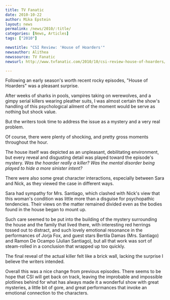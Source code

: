 ```yaml
---
title: TV Fanatic
date: 2010-10-22
author: Mika Epstein
layout: news
permalink: /news/2010/:title/
categories: [News, Articles]
tags: ["2010"]

newstitle: "CSI Review: 'House of Hoarders'"
newsauthor: Alithea  
newssource: TV Fanatic  
newsurl: http://www.tvfanatic.com/2010/10/csi-review-house-of-hoarders/  

---
```


Following an early season's worth recent rocky episodes, "House of Hoarders" was a pleasant surprise.

After weeks of sharks in pools, vampires taking on werewolves, and a gimpy serial killers wearing pleather suits, I was almost certain the show's handling of this psychological ailment of the moment would be serve as nothing but shock value.

But the writers took time to address the issue as a mystery and a very real problem.

Of course, there were plenty of shocking, and pretty gross moments throughout the hour.

The house itself was depicted as an unpleasant, debilitating environment, but every reveal and disgusting detail was played toward the episode's mystery. *Was the hoarder really a killer? Was the mental disorder being played to hide a more sinister intent?*

There were also some great character interactions, especially between Sara and Nick, as they viewed the case in different ways.

Sara had sympathy for Mrs. Santiago, which clashed with Nick's view that this woman's condition was little more than a disguise for psychopathic tendencies. Their views on the matter remained divided even as the bodies found in the house began to mount up.

Such care seemed to be put into the building of the mystery surrounding the house and the family that lived there, with interesting red herrings tossed out to distract, and such lovely emotional resonance in the performances of Jorja Fox, and guest stars Bertila Damas (Mrs. Santiago) and Ramon De Ocampo (Julian Santiago), but all that work was sort of steam-rolled in a conclusion that wrapped up too quickly.

The final reveal of the actual killer felt like a brick wall, lacking the surprise I believe the writers intended.

Overall this was a nice change from previous episodes. There seems to be hope that CSI will get back on track, leaving the improbable and impossible plotlines behind for what has always made it a wonderful show with great mysteries, a little bit of gore, and great performances that invoke an emotional connection to the characters.

